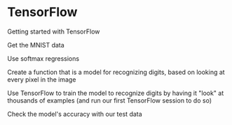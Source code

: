 # TensorFlow
Getting started with TensorFlow


Get the MNIST data 

Use softmax regressions

Create a function that is a model for recognizing digits, based on looking at every pixel in the image

Use TensorFlow to train the model to recognize digits by having it "look" at thousands of examples (and run our first TensorFlow session to do so)

Check the model's accuracy with our test data
